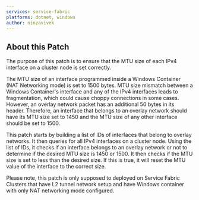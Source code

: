 ```yaml
---
services: service-fabric
platforms: dotnet, windows
author: ninzavivek
---
```


## About this Patch
The purpose of this patch is to ensure that the MTU size of each IPv4 interface on a cluster node is set correctly. 

The MTU size of an interface programmed inside a Windows Container (NAT Networking mode) is set to 1500 bytes. MTU size mismatch between a Windows Container's interface and any of the IPv4 interfaces leads to fragmentation, which could cause choppy connections in some cases. However, an overlay network packet has an additional 50 bytes in its header. Therefore, an interface that belongs to an overlay network should have its MTU size set to 1450 and the MTU size of any other interface should be set to 1500.     

This patch starts by building a list of IDs of interfaces that belong to overlay networks. It then queries for all IPv4 interfaces on a cluster node. Using the list of IDs, it checks if an interface belongs to an overlay network or not to determine if the desired MTU size is 1450 or 1500. It then checks if the MTU size is set to less than the desired size. If this is true, it will reset the MTU value of the interface to the correct size.

Please note, this patch is only supposed to deployed on Service Fabric Clusters that have L2 tunnel network setup and have Windows container with only NAT networking mode configured.
